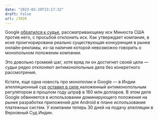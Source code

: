 ```yaml
---
date: "2023-03-29T13:17:32"
draft: False
url: /3926
---
```


Google [обратился к судье](https://www.bloomberg.com/news/articles/2023-03-28/google-asks-judge-to-dismiss-doj-s-digital-ad-antitrust-case), рассматривающему иск Минюста США против него, с просьбой отклонить иск. Как утверждает компания, в иске проигнорирована реально существующая конкуренция в рынке онлайн-рекламы, из-за наличия которой невозможно говорить о монопольном положении компании. 

Это довольно громкий шаг, хотя вряд ли он достигнет своей цели — судьи редко отклоняют антимонопольные дела без конкретного рассмотрения.

Кстати, еще одна новость про монополии и Google — в Индии апелляционный суд [оставил в силе ](https://www.bloomberg.com/news/articles/2023-03-29/google-s-160-million-antitrust-fine-upheld-by-india-court?re_source=boa_related)наложенный антимонопольным регулятором в прошлом году штраф в 160 млн долларов. В этом деле Google обвиняется в использовании доминирующего положения на рынке разработки приложений для Android в плане использования платежных систем. У компании теперь 30 дней на подачу апелляции в Верховный Суд Индии.
